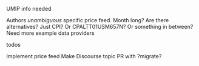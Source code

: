 UMIP info needed

Authors
*unambiguous* specific price feed. Month long? Are there alternatives?
Just CPI? Or CPALTT01USM657N? Or something in between?
Need more example data providers

todos

Implement price feed
Make Discourse topic
PR with ?migrate?